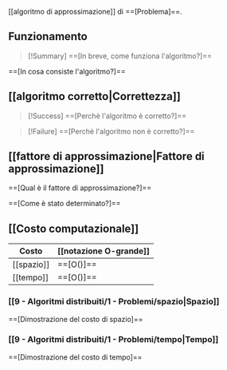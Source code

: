 [[algoritmo di approssimazione]] di ==[Problema]==.

## Funzionamento

> [!Summary]
> ==[In breve, come funziona l'algoritmo?]==

==[In cosa consiste l'algoritmo?]==

## [[algoritmo corretto|Correttezza]]

> [!Success]
> ==[Perchè l'algoritmo è corretto?]==

> [!Failure]
> ==[Perchè l'algoritmo non è corretto?]==

## [[fattore di approssimazione|Fattore di approssimazione]]

==[Qual è il fattore di approssimazione?]==

==[Come è stato determinato?]==

## [[Costo computazionale]]

| Costo | [[notazione O-grande]] | 
|-|-|
| [[spazio]] | ==[O()]== |
| [[tempo]] | ==[O()]== |

### [[9 - Algoritmi distribuiti/1 - Problemi/spazio|Spazio]]

==[Dimostrazione del costo di spazio]==

### [[9 - Algoritmi distribuiti/1 - Problemi/tempo|Tempo]]

==[Dimostrazione del costo di tempo]==

